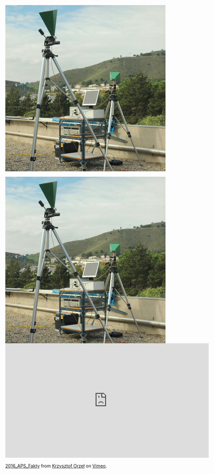 ![Bistatic SAR experiment in Catalunya, Spain (2006).](/images/BistaticSar.JPG)

<img src="/images/BistaticSar.JPG"
     alt="Bistatic SAR experiment in Catalunya, Spain (2006)."
     style="float: left; margin-right: 10px;" />

<iframe src="https://player.vimeo.com/video/414167926" width="640" height="360" frameborder="0" allow="autoplay; fullscreen" allowfullscreen></iframe>


<p><a href="https://vimeo.com/414167926">2016_APS_Fakty</a> from <a href="https://vimeo.com/user4984527">Krzysztof Orzeł</a> on <a href="https://vimeo.com">Vimeo</a>.</p>
